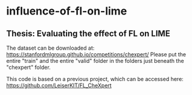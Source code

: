 # influence-of-fl-on-lime
## Thesis: Evaluating the effect of FL on LIME

The dataset can be downloaded at: https://stanfordmlgroup.github.io/competitions/chexpert/
Please put the entire "train" and the entire "valid" folder in the folders just beneath the "chexpert" folder.

This code is based on a previous project, which can be accessed here: https://github.com/LeiserKIT/FL_CheXpert
